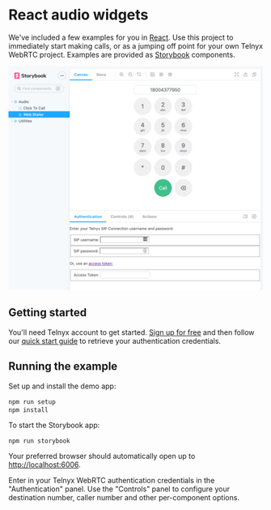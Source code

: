 # React audio widgets

We've included a few examples for you in [React](https://reactjs.org/). Use this project to immediately start making calls, or as a jumping off point for your own Telnyx WebRTC project. Examples are provided as [Storybook](https://storybook.js.org/) components.

![Web Dialer](./storybook-screenshot.png)

## Getting started

You'll need Telnyx account to get started. [Sign up for free](https://telnyx.com/sign-up) and then follow our [quick start guide](https://developers.telnyx.com/docs/v2/webrtc/quickstart) to retrieve your authentication credentials.

## Running the example

Set up and install the demo app:

```
npm run setup
npm install
```

To start the Storybook app:

```
npm run storybook
```

Your preferred browser should automatically open up to <http://localhost:6006>.

Enter in your Telnyx WebRTC authentication credentials in the "Authentication" panel. Use the "Controls" panel to configure your destination number, caller number and other per-component options.
